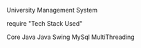 University Management System 

require "Tech Stack Used"

Core Java 
Java Swing 
MySql
MultiThreading

